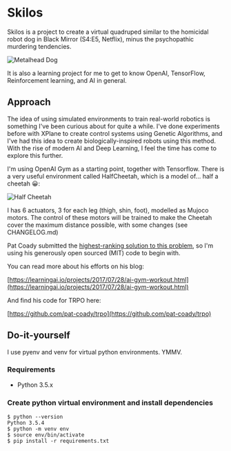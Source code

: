 # Skilos

Skilos is a project to create a virtual quadruped similar to the homicidal robot dog in Black Mirror (S4:E5, Netflix), minus the psychopathic murdering tendencies.

![Metalhead Dog](https://pbs.twimg.com/media/DStingYWkAATwrx.jpg)

It is also a learning project for me to get to know OpenAI, TensorFlow, Reinforcement learning, and AI in general.

## Approach

The idea of using simulated environments to train real-world robotics is something I've been curious about for quite a while. I've done experiments before with XPlane to create control systems using Genetic Algorithms, and I've had this idea to create biologically-inspired robots using this method. With the rise of modern AI and Deep Learning, I feel the time has come to explore this further.

I'm using OpenAI Gym as a starting point, together with Tensorflow. There is a very useful environment called HalfCheetah, which is a model of... half a cheetah 😀:

![Half Cheetah](https://www.groundai.com/media/arxiv_projects/4068/figures/half_che.jpeg)

I has 6 actuators, 3 for each leg (thigh, shin, foot), modelled as Mujoco motors. The control of these motors will be trained to make the Cheetah cover the maximum distance possible, with some changes (see CHANGELOG.md)

Pat Coady submitted the [highest-ranking solution to this problem](https://gym.openai.com/envs/HalfCheetah-v1/), so I'm using his generously open sourced (MIT) code to begin with.

You can read more about his efforts on his blog:

[https://learningai.io/projects/2017/07/28/ai-gym-workout.html](https://learningai.io/projects/2017/07/28/ai-gym-workout.html)

And find his code for TRPO here:

[https://github.com/pat-coady/trpo](https://github.com/pat-coady/trpo)

## Do-it-yourself

I use pyenv and venv for virtual python environments. YMMV.

### Requirements

- Python 3.5.x

### Create python virtual environment and install dependencies

```
$ python --version
Python 3.5.4
$ python -m venv env
$ source env/bin/activate
$ pip install -r requirements.txt
```
